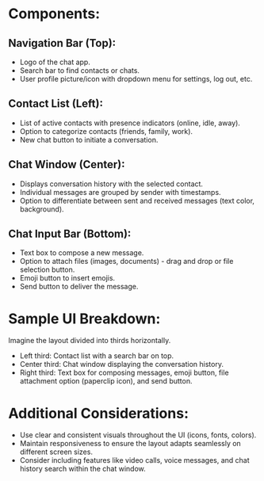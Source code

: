 # Components:

## Navigation Bar (Top):

- Logo of the chat app.
- Search bar to find contacts or chats.
- User profile picture/icon with dropdown menu for settings, log out, etc.
## Contact List (Left):

- List of active contacts with presence indicators (online, idle, away).
- Option to categorize contacts (friends, family, work).
- New chat button to initiate a conversation.
## Chat Window (Center):

- Displays conversation history with the selected contact.
- Individual messages are grouped by sender with timestamps.
- Option to differentiate between sent and received messages (text color, background).
## Chat Input Bar (Bottom):

- Text box to compose a new message.
- Option to attach files (images, documents) - drag and drop or file selection button.
- Emoji button to insert emojis.
- Send button to deliver the message.
# Sample UI Breakdown:

Imagine the layout divided into thirds horizontally.

- Left third: Contact list with a search bar on top.
- Center third: Chat window displaying the conversation history.
- Right third: Text box for composing messages, emoji button, file attachment option (paperclip icon), and send button.
# Additional Considerations:

- Use clear and consistent visuals throughout the UI (icons, fonts, colors).
- Maintain responsiveness to ensure the layout adapts seamlessly on different screen sizes.
- Consider including features like video calls, voice messages, and chat history search within the chat window.